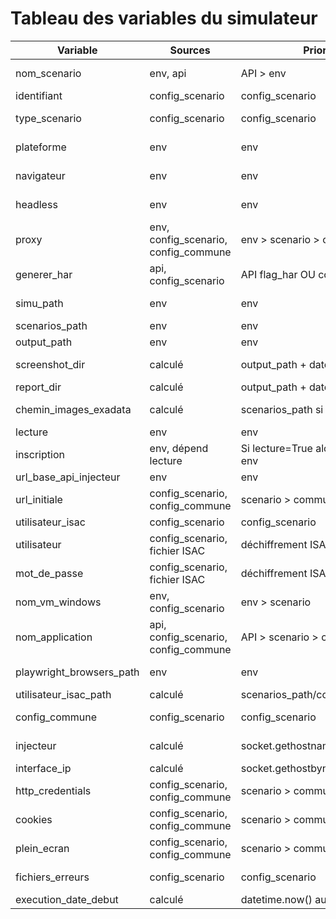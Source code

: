 # Tableau des variables du simulateur

|Variable                |Sources                             |Priorité                                 |Défaut            |Explications                                   |
|------------------------|------------------------------------|-----------------------------------------|------------------|-----------------------------------------------|
|nom_scenario            |env, api                            |API > env                                |None              |Nom du scénario à exécuter                     |
|identifiant             |config_scenario                     |config_scenario                          |None              |Identifiant unique pour l’API                  |
|type_scenario           |config_scenario                     |config_scenario                          |WEB               |Type de scénario (web/exadata/technique)       |
|plateforme              |env                                 |env                                      |PROD              |Environnement d’exécution (dev/test/prod)      |
|navigateur              |env                                 |env                                      |FIREFOX           |Navigateur à utiliser (firefox/chromium/msedge)|
|headless                |env                                 |env                                      |False             |Mode sans interface graphique                  |
|proxy                   |env, config_scenario, config_commune|env > scenario > commune                 |None              |Configuration proxy                            |
|generer_har             |api, config_scenario                |API flag_har OU config                   |False             |Génération fichier HAR                         |
|simu_path               |env                                 |env                                      |/opt/simulateur_v6|Chemin installation simulateur                 |
|scenarios_path          |env                                 |env                                      |/opt/scenarios_v6 |Chemin des scénarios                           |
|output_path             |env                                 |env                                      |/var/simulateur_v6|Chemin de sortie rapports                      |
|screenshot_dir          |calculé                             |output_path + date/heure                 |None              |Répertoire captures d’écran                    |
|report_dir              |calculé                             |output_path + date/heure                 |None              |Répertoire rapports JSON                       |
|chemin_images_exadata   |calculé                             |scenarios_path si Exadata                |None              |Chemin images reconnaissance                   |
|lecture                 |env                                 |env                                      |True              |Activation lecture API                         |
|inscription             |env, dépend lecture                 |Si lecture=True alors True sinon env     |True              |Activation écriture API                        |
|url_base_api_injecteur  |env                                 |env                                      |localhost         |URL de base API injecteur                      |
|url_initiale            |config_scenario, config_commune     |scenario > commune                       |None              |URL d’entrée application                       |
|utilisateur_isac        |config_scenario                     |config_scenario                          |None              |Nom fichier utilisateur ISAC                   |
|utilisateur             |config_scenario, fichier ISAC       |déchiffrement ISAC                       |None              |Login pour authentification (déchifré)         |
|mot_de_passe            |config_scenario, fichier ISAC       |déchiffrement ISAC                       |None              |Mot de passe pour authentification (déchifré)  |
|nom_vm_windows          |env, config_scenario                |env > scenario                           |None              |Nom VM Windows pour Exadata                    |
|nom_application         |api, config_scenario, config_commune|API > scenario > commune                 |NO_API            |Nom application pour chemins                   |
|playwright_browsers_path|env                                 |env                                      |/browsers         |Chemin navigateurs Playwright                  |
|utilisateur_isac_path   |calculé                             |scenarios_path/config/utilisateurs       |calculé           |Chemin fichiers utilisateurs                   |
|config_commune          |config_scenario                     |config_scenario                          |None              |Nom fichier config commune                     |
|injecteur               |calculé                             |socket.gethostname()                     |inconnu           |Nom machine pour rapports                      |
|interface_ip            |calculé                             |socket.gethostbyname()                   |127.0.0.1         |IP machine pour rapports                       |
|http_credentials        |config_scenario, config_commune     |scenario > commune                       |None              |Authentification HTTP basique                  |
|cookies                 |config_scenario, config_commune     |scenario > commune                       |None              |Nom fichier cookies                            |
|plein_ecran             |config_scenario, config_commune     |scenario > commune                       |False             |Lancement navigateur plein écran               |
|fichiers_erreurs        |config_scenario                     |config_scenario                          |[]                |Liste fichiers patterns erreurs                |
|execution_date_debut    |calculé                             |datetime.now() au chargement             |now               |Horodatage pour chemins                        |

